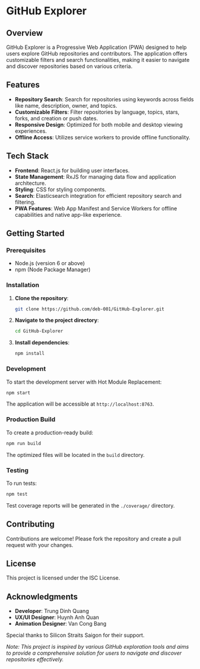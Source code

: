 # GitHub Explorer

## Overview

GitHub Explorer is a Progressive Web Application (PWA) designed to help users explore GitHub repositories and contributors. The application offers customizable filters and search functionalities, making it easier to navigate and discover repositories based on various criteria.

## Features

- **Repository Search**: Search for repositories using keywords across fields like name, description, owner, and topics.
- **Customizable Filters**: Filter repositories by language, topics, stars, forks, and creation or push dates.
- **Responsive Design**: Optimized for both mobile and desktop viewing experiences.
- **Offline Access**: Utilizes service workers to provide offline functionality.

## Tech Stack

- **Frontend**: React.js for building user interfaces.
- **State Management**: RxJS for managing data flow and application architecture.
- **Styling**: CSS for styling components.
- **Search**: Elasticsearch integration for efficient repository search and filtering.
- **PWA Features**: Web App Manifest and Service Workers for offline capabilities and native app-like experience.

## Getting Started

### Prerequisites

- Node.js (version 6 or above)
- npm (Node Package Manager)

### Installation

1. **Clone the repository**:

   ```bash
   git clone https://github.com/deb-001/GitHub-Explorer.git
   ```

2. **Navigate to the project directory**:

   ```bash
   cd GitHub-Explorer
   ```

3. **Install dependencies**:

   ```bash
   npm install
   ```

### Development

To start the development server with Hot Module Replacement:

```bash
npm start
```

The application will be accessible at `http://localhost:8763`.

### Production Build

To create a production-ready build:

```bash
npm run build
```

The optimized files will be located in the `build` directory.

### Testing

To run tests:

```bash
npm test
```

Test coverage reports will be generated in the `./coverage/` directory.

## Contributing

Contributions are welcome! Please fork the repository and create a pull request with your changes.

## License

This project is licensed under the ISC License.

## Acknowledgments

- **Developer**: Trung Dinh Quang
- **UX/UI Designer**: Huynh Anh Quan
- **Animation Designer**: Van Cong Bang

Special thanks to Silicon Straits Saigon for their support.

*Note: This project is inspired by various GitHub exploration tools and aims to provide a comprehensive solution for users to navigate and discover repositories effectively.*

